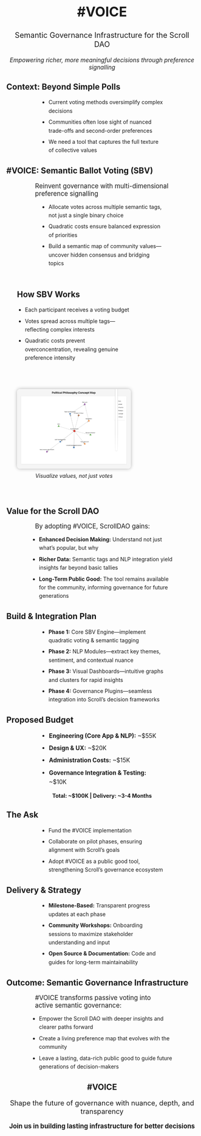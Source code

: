<section data-transition="slide" style="text-align:center;">
  <h1 style="font-size: 2.5em;">#VOICE</h1>
  <p style="font-size:1.4em;">Semantic Governance Infrastructure for the Scroll DAO</p>
  <p style="font-style: italic; font-size:1.1em;">Empowering richer, more meaningful decisions through preference signalling</p>
</section>

<section data-transition="slide" data-background-color="#f0f0f0">
  <h2>Context: Beyond Simple Polls</h2>
  <ul style="line-height:1.6; padding-left:1.5em; text-align:left; max-width:60%; margin:auto;">
    <li style="margin-bottom:0.5em;">Current voting methods oversimplify complex decisions</li>
    <li style="margin-bottom:0.5em;">Communities often lose sight of nuanced trade-offs and second-order preferences</li>
    <li>We need a tool that captures the full texture of collective values</li>
  </ul>
</section>

<section data-transition="slide" data-background-color="#e1f5fe">
  <h2>#VOICE: Semantic Ballot Voting (SBV)</h2>
  <p style="font-size:1.2em; max-width:70%; margin:auto;">Reinvent governance with multi-dimensional preference signalling</p>
  <ul style="line-height:1.6; padding-left:1.5em; text-align:left; max-width:60%; margin:auto; margin-top:1em;">
    <li style="margin-bottom:0.5em;">Allocate votes across multiple semantic tags, not just a single binary choice</li>
    <li style="margin-bottom:0.5em;">Quadratic costs ensure balanced expression of priorities</li>
    <li>Build a semantic map of community values—uncover hidden consensus and bridging topics</li>
  </ul>
</section>

<section data-transition="slide" data-background-color="#fff">
  <div style="display:flex; align-items:flex-start; justify-content:space-between; flex-wrap:wrap;">
    <div style="flex:1; min-width:300px; max-width:50%; text-align:left; padding: 2em;">
      <h2>How SBV Works</h2>
      <ul style="line-height:1.6; padding-left:1.5em;">
        <li style="margin-bottom:0.5em;">Each participant receives a voting budget</li>
        <li style="margin-bottom:0.5em;">Votes spread across multiple tags—reflecting complex interests</li>
        <li>Quadratic costs prevent overconcentration, revealing genuine preference intensity</li>
      </ul>
    </div>
    <div style="flex:1; min-width:300px; max-width:40%; text-align:center; padding:2em;">
      <img src="image1.png" alt="SBV concept illustration"
           style="max-width:100%; border-radius:8px; box-shadow:0 0 10px rgba(0,0,0,0.3);">
      <p style="font-style:italic; margin-top:0.5em;">Visualize values, not just votes</p>
    </div>
  </div>
</section>

<section data-transition="slide" data-background-color="#ffecb3">
  <h2>Value for the Scroll DAO</h2>
  <p style="font-size:1.2em; max-width:70%; margin:auto; text-align:left;">
    By adopting #VOICE, ScrollDAO gains:
  </p>
  <ul style="line-height:1.6; padding-left:1.5em; max-width:70%; margin:auto; margin-top:1em;">
    <li style="margin-bottom:0.5em;"><strong>Enhanced Decision Making:</strong> Understand not just what’s popular, but why</li>
    <li style="margin-bottom:0.5em;"><strong>Richer Data:</strong> Semantic tags and NLP integration yield insights far beyond basic tallies</li>
    <li><strong>Long-Term Public Good:</strong> The tool remains available for the community, informing governance for future generations</li>
  </ul>
</section>

<section data-transition="slide" data-background-color="#c8e6c9">
  <h2>Build & Integration Plan</h2>
  <ul style="line-height:1.6; padding-left:1.5em; text-align:left; max-width:60%; margin:auto;">
    <li style="margin-bottom:0.5em;"><strong>Phase 1:</strong> Core SBV Engine—implement quadratic voting & semantic tagging</li>
    <li style="margin-bottom:0.5em;"><strong>Phase 2:</strong> NLP Modules—extract key themes, sentiment, and contextual nuance</li>
    <li style="margin-bottom:0.5em;"><strong>Phase 3:</strong> Visual Dashboards—intuitive graphs and clusters for rapid insights</li>
    <li><strong>Phase 4:</strong> Governance Plugins—seamless integration into Scroll’s decision frameworks</li>
  </ul>
</section>

<section data-transition="slide" data-background-color="#d1c4e9">
  <h2>Proposed Budget</h2>
  <ul style="line-height:1.6; padding-left:1.5em; text-align:left; max-width:60%; margin:auto; font-size:1.1em;">
    <li style="margin-bottom:0.5em;"><strong>Engineering (Core App & NLP):</strong> ~$55K</li>
    <li style="margin-bottom:0.5em;"><strong>Design & UX:</strong> ~$20K</li>
    <li style="margin-bottom:0.5em;"><strong>Administration Costs:</strong> ~$15K</li>
    <li><strong>Governance Integration & Testing:</strong> ~$10K</li>
  </ul>
  <p style="text-align:center; margin-top:1em; font-weight:bold;">Total: ~$100K | Delivery: ~3-4 Months</p>
</section>

<section data-transition="slide" data-background-color="#ffe0b2">
  <h2>The Ask</h2>
  <ul style="line-height:1.6; padding-left:1.5em; text-align:left; max-width:60%; margin:auto;">
    <li style="margin-bottom:0.5em;">Fund the #VOICE implementation</li>
    <li style="margin-bottom:0.5em;">Collaborate on pilot phases, ensuring alignment with Scroll’s goals</li>
    <li>Adopt #VOICE as a public good tool, strengthening Scroll’s governance ecosystem</li>
  </ul>
</section>

<section data-transition="slide" data-background-color="#b2ebf2">
  <h2>Delivery & Strategy</h2>
  <ul style="line-height:1.6; padding-left:1.5em; text-align:left; max-width:60%; margin:auto;">
    <li style="margin-bottom:0.5em;"><strong>Milestone-Based:</strong> Transparent progress updates at each phase</li>
    <li style="margin-bottom:0.5em;"><strong>Community Workshops:</strong> Onboarding sessions to maximize stakeholder understanding and input</li>
    <li><strong>Open Source & Documentation:</strong> Code and guides for long-term maintainability</li>
  </ul>
</section>

<section data-transition="slide" data-background-color="#f48fb1">
  <h2>Outcome: Semantic Governance Infrastructure</h2>
  <p style="font-size:1.2em; max-width:70%; margin:auto; text-align:left;">
    #VOICE transforms passive voting into active semantic governance:
  </p>
  <ul style="line-height:1.6; padding-left:1.5em; max-width:70%; margin:auto; margin-top:1em;">
    <li style="margin-bottom:0.5em;">Empower the Scroll DAO with deeper insights and clearer paths forward</li>
    <li style="margin-bottom:0.5em;">Create a living preference map that evolves with the community</li>
    <li>Leave a lasting, data-rich public good to guide future generations of decision-makers</li>
  </ul>
</section>

<section data-transition="slide" data-background-color="#ff8a80" style="text-align:center;">
  <h2>#VOICE</h2>
  <p style="font-size:1.3em;">Shape the future of governance with nuance, depth, and transparency</p>
  <p style="font-weight:bold; font-size:1.2em;">Join us in building lasting infrastructure for better decisions</p>
</section>
